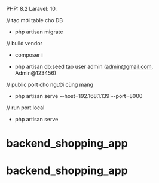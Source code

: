 PHP: 8.2
Laravel: 10.

// tạo mới table cho DB
- php artisan migrate

// build vendor
- composer i

- php artisan db:seed tạo user admin (admin@gmail.com, Admin@123456)

// public port cho người cùng mạng
- php artisan serve --host=192.168.1.139 --port=8000

// run port local
- php artisan serve
# backend_shopping_app
# backend_shopping_app
